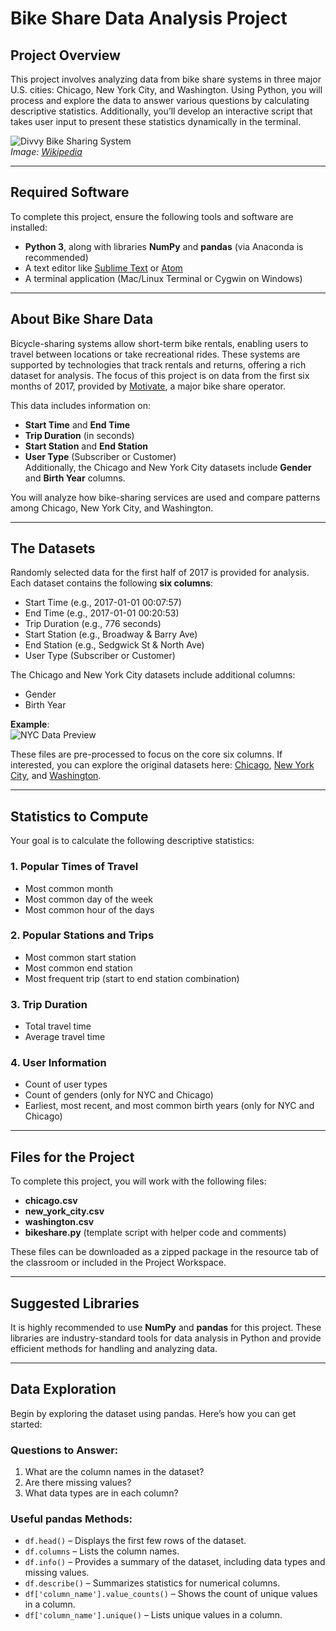 # Bike Share Data Analysis Project

## Project Overview

This project involves analyzing data from bike share systems in three major U.S. cities: Chicago, New York City, and Washington. Using Python, you will process and explore the data to answer various questions by calculating descriptive statistics. Additionally, you’ll develop an interactive script that takes user input to present these statistics dynamically in the terminal.

![Divvy Bike Sharing System](https://video.udacity-data.com/topher/2018/March/5aa7718d_divvy/divvy.jpg)  
*Image: [Wikipedia](https://en.wikipedia.org/wiki/Divvy)*

---

## Required Software

To complete this project, ensure the following tools and software are installed:

- **Python 3**, along with libraries **NumPy** and **pandas** (via Anaconda is recommended)
- A text editor like [Sublime Text](https://www.sublimetext.com/) or [Atom](https://atom.io/)
- A terminal application (Mac/Linux Terminal or Cygwin on Windows)

---

## About Bike Share Data
Bicycle-sharing systems allow short-term bike rentals, enabling users to travel between locations or take recreational rides. These systems are supported by technologies that track rentals and returns, offering a rich dataset for analysis. The focus of this project is on data from the first six months of 2017, provided by [Motivate](https://www.motivateco.com/), a major bike share operator.

This data includes information on:

- **Start Time** and **End Time**
- **Trip Duration** (in seconds)
- **Start Station** and **End Station**
- **User Type** (Subscriber or Customer)  
  Additionally, the Chicago and New York City datasets include **Gender** and **Birth Year** columns.

You will analyze how bike-sharing services are used and compare patterns among Chicago, New York City, and Washington.

---

## The Datasets

Randomly selected data for the first half of 2017 is provided for analysis. Each dataset contains the following **six columns**:

- Start Time (e.g., 2017-01-01 00:07:57)
- End Time (e.g., 2017-01-01 00:20:53)
- Trip Duration (e.g., 776 seconds)
- Start Station (e.g., Broadway & Barry Ave)
- End Station (e.g., Sedgwick St & North Ave)
- User Type (Subscriber or Customer)  

The Chicago and New York City datasets include additional columns:

- Gender
- Birth Year  

**Example**:  
![NYC Data Preview](https://video.udacity-data.com/topher/2018/March/5aa771dc_nyc-data/nyc-data.png)  

These files are pre-processed to focus on the core six columns. If interested, you can explore the original datasets here: [Chicago](https://www.divvybikes.com/system-data), [New York City](https://www.citibikenyc.com/system-data), and [Washington](https://www.capitalbikeshare.com/system-data).

---

## Statistics to Compute

Your goal is to calculate the following descriptive statistics:

### 1. **Popular Times of Travel**
   - Most common month
   - Most common day of the week
   - Most common hour of the days

### 2. **Popular Stations and Trips**
   - Most common start station
   - Most common end station
   - Most frequent trip (start to end station combination)

### 3. **Trip Duration**
   - Total travel time
   - Average travel time

### 4. **User Information**
   - Count of user types
   - Count of genders (only for NYC and Chicago)
   - Earliest, most recent, and most common birth years (only for NYC and Chicago)

---

## Files for the Project

To complete this project, you will work with the following files:

- **chicago.csv**
- **new_york_city.csv**
- **washington.csv**
- **bikeshare.py** (template script with helper code and comments)

These files can be downloaded as a zipped package in the resource tab of the classroom or included in the Project Workspace.

---

## Suggested Libraries
It is highly recommended to use **NumPy** and **pandas** for this project. These libraries are industry-standard tools for data analysis in Python and provide efficient methods for handling and analyzing data.

---

## Data Exploration

Begin by exploring the dataset using pandas. Here’s how you can get started:

### Questions to Answer:
1. What are the column names in the dataset?
2. Are there missing values?
3. What data types are in each column?

### Useful pandas Methods:
- `df.head()` – Displays the first few rows of the dataset.
- `df.columns` – Lists the column names.
- `df.info()` – Provides a summary of the dataset, including data types and missing values.
- `df.describe()` – Summarizes statistics for numerical columns.
- `df['column_name'].value_counts()` – Shows the count of unique values in a column.
- `df['column_name'].unique()` – Lists unique values in a column.  


